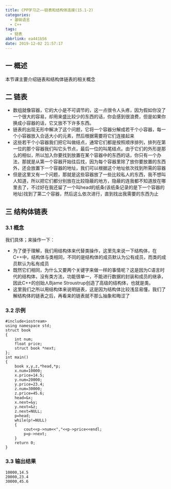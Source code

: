 ```yaml
---
title: CPP学习之——链表和结构体连接(15.1-2)
categories:
  - 基础语言
  - C++
tags:
  - 链表
abbrlink: ea441b56
date: 2019-12-02 21:57:17
---
```

## 一 概述

本节课主要介绍链表和结构体链表的相关概念   

<!--more-->

## 二 链表

* 数组就像容器，它的大小是不可调节的，这一点很令人头疼，因为假如你没了一个很大的容易，却用来盛比较少的东西的话，你会感到很浪费，但是如果你换成小容器的话，它又放不下许多东西。
* 链表的出现无形中解决了这个问题，它将一个容器分解成若干个小容器，每一个小容器放入合适大小的元素，然后根据需要将它们连接起来
* 这些若干个小容器我们把它叫做结点，通常它们都是按照顺序排列，排列在第一位的那个容器我们叫它头节点，最后一位的叫尾结点。由于它们的外形是那么的相似，所以加入你要找到放置在某个容器中的东西的话，你只有一个办法，那就是从第一个容器开始往后找，因为每个容器里除了放你要放置的东西外，还会放置下一个容器的地址，我们可以根据这个地址依次找到所需的容器
* 但是这里又有一个问题，那就是这些容器放了一些比较私人的东西，我不想叫人知道，所以把它们都分别放在比较隐蔽的地方，隐蔽的连我都不知道放在哪里去了，不过好在我还留了一个叫head的纸条(该纸条记录的是下一个容器的地址)找到了第二个容器，然后这么依次进行，直到找出我需要的东西为止

## 三 结构体链表

### 3.1 概念

我们具体；来操作一下：  

* 为了便于理解，我们用结构体来代替类操作，这里先来说一下结构体，在C++中，结构体与类相同，不同的是结构体的成员默认为公有成员，而类的成员默认为私有成员
* 既然它们相同，为什么又要两个关键字来做一样的事情呢？这是因为C语言时代的结构体，没有类方法，功能很单一，不能进行数据的封装和成员的继承，因此C++的创始人Bjame Stroustrup创造了高级的结构体，也就是类。
* 这里我们之所以用结构体来说明链表，这是因为结构体比较浅显易懂，我们了解结构体的链表之后，再看来的链表就不那么抽象和晦涩了

### 3.2 示例

```
#include<iostream>
using namespace std;
struct book
{
	int num;
	float price;
	struct book *next;
};
int main()
{
	book x,y,z,*head,*p;
	x.num=10000;
	x.price=14.5;
	y.num=20000;
	y.price=23.4;
	z.num=30000;
	z.price=45.6;
	head=&x;
	x.next=&y;
	y.next=&z;
	z.next=NULL;
	p=head;
	while(p!=NULL)
	{
		cout<<p->num<<","<<p->price<<endl;
		p=p->next;
	}
	return 0;
}
```

### 3.3 输出结果

```
10000,14.5
20000,23.4
30000,45.6
```